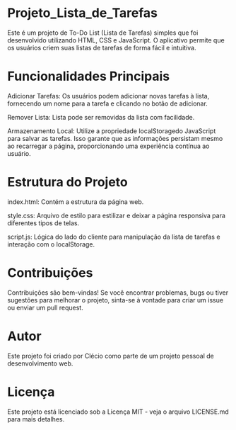 # Projeto_Lista_de_Tarefas
 Este é um projeto de To-Do List (Lista de Tarefas) simples que foi desenvolvido utilizando HTML, CSS e JavaScript. O aplicativo permite que os usuários criem suas listas de tarefas de forma fácil e intuitiva.

# Funcionalidades Principais
Adicionar Tarefas: Os usuários podem adicionar novas tarefas à lista, fornecendo um nome para a tarefa e clicando no botão de adicionar.

Remover Lista: Lista pode ser removidas da lista com facilidade.

Armazenamento Local: Utilize a propriedade localStoragedo JavaScript para salvar as tarefas. Isso garante que as informações persistam mesmo ao recarregar a página, proporcionando uma experiência contínua ao usuário.

# Estrutura do Projeto
index.html: Contém a estrutura da página web.

style.css: Arquivo de estilo para estilizar e deixar a página responsiva para diferentes tipos de telas.

script.js: Lógica do lado do cliente para manipulação da lista de tarefas e interação com o localStorage.

# Contribuições
Contribuições são bem-vindas! Se você encontrar problemas, bugs ou tiver sugestões para melhorar o projeto, sinta-se à vontade para criar um issue ou enviar um pull request.

# Autor
Este projeto foi criado por Clécio como parte de um projeto pessoal de desenvolvimento web.

# Licença
Este projeto está licenciado sob a Licença MIT - veja o arquivo LICENSE.md para mais detalhes.